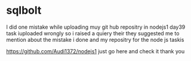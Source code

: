 # sqlbolt
 I did one mistake while uploading muy git hub repositry in nodejs1
 day39 task iuploaded wrongly so i raised a quiery their they suggested me to mention about the mistake i done
 and my repositry for the node js taskis 
 
 
 https://github.com/Audi1372/nodejs1
 just go here and check it
 thank you
